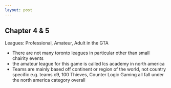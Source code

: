 ```yaml
---
layout: post
---
```

## Chapter 4 & 5

Leagues: Professional, Amateur, Adult in the GTA

- There are not many toronto leagues in particular other than small chairity events
- the amateur league for this game is called lcs academy in north america
- Teams are mainly based off continent or region of the world, not country specific
e.g. teams c9, 100 Thieves, Counter Logic Gaming  all fall under the north america category overall
